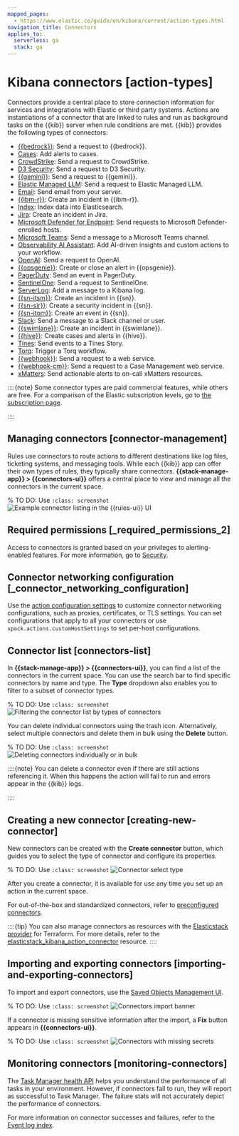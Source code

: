 ```yaml
---
mapped_pages:
  - https://www.elastic.co/guide/en/kibana/current/action-types.html
navigation_title: Connectors
applies_to:
  serverless: ga
  stack: ga
---
```

# Kibana connectors [action-types]

Connectors provide a central place to store connection information for services and integrations with Elastic or third party systems.
Actions are instantiations of a connector that are linked to rules and run as background tasks on the {{kib}} server when rule conditions are met.
{{kib}} provides the following types of connectors:

* [{{bedrock}}](/reference/connectors-kibana/bedrock-action-type.md): Send a request to {{bedrock}}.
* [Cases](/reference/connectors-kibana/cases-action-type.md): Add alerts to cases.
* [CrowdStrike](/reference/connectors-kibana/crowdstrike-action-type.md): Send a request to CrowdStrike.
* [D3 Security](/reference/connectors-kibana/d3security-action-type.md): Send a request to D3 Security.
* [{{gemini}}](/reference/connectors-kibana/gemini-action-type.md): Send a request to {{gemini}}.
* [Elastic Managed LLM](/reference/connectors-kibana/elastic-managed-llm.md): Send a request to Elastic Managed LLM.
* [Email](/reference/connectors-kibana/email-action-type.md): Send email from your server.
* [{{ibm-r}}](/reference/connectors-kibana/resilient-action-type.md): Create an incident in {{ibm-r}}.
* [Index](/reference/connectors-kibana/index-action-type.md): Index data into Elasticsearch.
* [Jira](/reference/connectors-kibana/jira-action-type.md): Create an incident in Jira.
* [Microsoft Defender for Endpoint](/reference/connectors-kibana/defender-action-type.md): Send requests to  Microsoft Defender-enrolled hosts.
* [Microsoft Teams](/reference/connectors-kibana/teams-action-type.md): Send a message to a Microsoft Teams channel.
* [Observability AI Assistant](/reference/connectors-kibana/obs-ai-assistant-action-type.md): Add AI-driven insights and custom actions to your workflow.
* [OpenAI](/reference/connectors-kibana/openai-action-type.md): Send a request to OpenAI.
* [{{opsgenie}}](/reference/connectors-kibana/opsgenie-action-type.md): Create or close an alert in {{opsgenie}}.
* [PagerDuty](/reference/connectors-kibana/pagerduty-action-type.md): Send an event in PagerDuty.
* [SentinelOne](/reference/connectors-kibana/sentinelone-action-type.md): Send a request to SentinelOne.
* [ServerLog](/reference/connectors-kibana/server-log-action-type.md): Add a message to a Kibana log.
* [{{sn-itsm}}](/reference/connectors-kibana/servicenow-action-type.md): Create an incident in {{sn}}.
* [{{sn-sir}}](/reference/connectors-kibana/servicenow-sir-action-type.md): Create a security incident in {{sn}}.
* [{{sn-itom}}](/reference/connectors-kibana/servicenow-itom-action-type.md): Create an event in {{sn}}.
* [Slack](/reference/connectors-kibana/slack-action-type.md): Send a message to a Slack channel or user.
* [{{swimlane}}](/reference/connectors-kibana/swimlane-action-type.md): Create an incident in {{swimlane}}.
* [{{hive}}](/reference/connectors-kibana/thehive-action-type.md): Create cases and alerts in {{hive}}.
* [Tines](/reference/connectors-kibana/tines-action-type.md): Send events to a Tines Story.
* [Torq](/reference/connectors-kibana/torq-action-type.md): Trigger a Torq workflow.
* [{{webhook}}](/reference/connectors-kibana/webhook-action-type.md): Send a request to a web service.
* [{{webhook-cm}}](/reference/connectors-kibana/cases-webhook-action-type.md): Send a request to a Case Management web service.
* [xMatters](/reference/connectors-kibana/xmatters-action-type.md): Send actionable alerts to on-call xMatters resources.

::::{note}
Some connector types are paid commercial features, while others are free. For a comparison of the Elastic subscription levels, go to [the subscription page](https://www.elastic.co/subscriptions).

::::



## Managing connectors [connector-management]

Rules use connectors to route actions to different destinations like log files, ticketing systems, and messaging tools. While each {{kib}} app can offer their own types of rules, they typically share connectors. **{{stack-manage-app}} > {{connectors-ui}}** offers a central place to view and manage all the connectors in the current space.

% TO DO: Use `:class: screenshot`
![Example connector listing in the {{rules-ui}} UI](images/connector-listing.png)


## Required permissions [_required_permissions_2]

Access to connectors is granted based on your privileges to alerting-enabled features. For more information, go to [Security](docs-content://explore-analyze/alerts-cases/alerts/alerting-setup.md#alerting-security).


## Connector networking configuration [_connector_networking_configuration]

Use the [action configuration settings](/reference/configuration-reference/alerting-settings.md#action-settings) to customize connector networking configurations, such as proxies, certificates, or TLS settings. You can set configurations that apply to all your connectors or use `xpack.actions.customHostSettings` to set per-host configurations.


## Connector list [connectors-list]

In **{{stack-manage-app}} > {{connectors-ui}}**, you can find a list of the connectors in the current space. You can use the search bar to find specific connectors by name and type. The **Type** dropdown also enables you to filter to a subset of connector types.

% TO DO: Use `:class: screenshot`
![Filtering the connector list by types of connectors](images/connector-filter-by-type.png)

You can delete individual connectors using the trash icon. Alternatively, select multiple connectors and delete them in bulk using the **Delete** button.

% TO DO: Use `:class: screenshot`
![Deleting connectors individually or in bulk](images/connector-delete.png)

::::{note}
You can delete a connector even if there are still actions referencing it. When this happens the action will fail to run and errors appear in the {{kib}} logs.

::::



## Creating a new connector [creating-new-connector]

New connectors can be created with the **Create connector** button, which guides you to select the type of connector and configure its properties.

% TO DO: Use `:class: screenshot`
![Connector select type](images/connector-select-type.png)

After you create a connector, it is available for use any time you set up an action in the current space.

For out-of-the-box and standardized connectors, refer to [preconfigured connectors](/reference/connectors-kibana/pre-configured-connectors.md).

::::{tip}
You can also manage connectors as resources with the [Elasticstack provider](https://registry.terraform.io/providers/elastic/elasticstack/latest) for Terraform. For more details, refer to the [elasticstack_kibana_action_connector](https://registry.terraform.io/providers/elastic/elasticstack/latest/docs/resources/kibana_action_connector) resource.
::::



## Importing and exporting connectors [importing-and-exporting-connectors]

To import and export connectors, use the [Saved Objects Management UI](docs-content://explore-analyze/find-and-organize/saved-objects.md).

% TO DO: Use `:class: screenshot`
![Connectors import banner](images/connectors-import-banner.png)

If a connector is missing sensitive information after the import, a **Fix** button appears in **{{connectors-ui}}**.

% TO DO: Use `:class: screenshot`
![Connectors with missing secrets](images/connectors-with-missing-secrets.png)


## Monitoring connectors [monitoring-connectors]

The [Task Manager health API](docs-content://deploy-manage/monitor/kibana-task-manager-health-monitoring.md) helps you understand the performance of all tasks in your environment. However, if connectors fail to run, they will report as successful to Task Manager. The failure stats will not accurately depict the performance of connectors.

For more information on connector successes and failures, refer to the [Event log index](docs-content://explore-analyze/alerts-cases/alerts/event-log-index.md).
